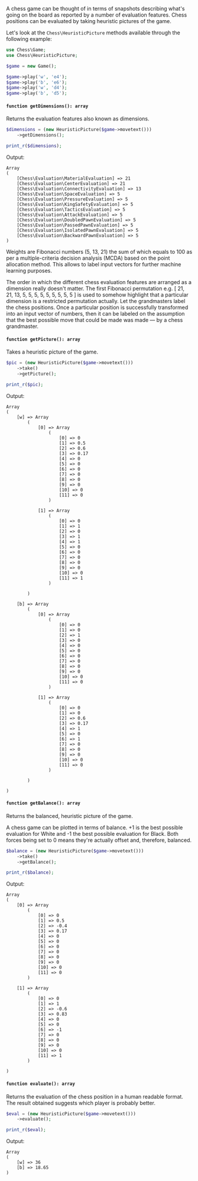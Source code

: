 A chess game can be thought of in terms of snapshots describing what's going on the board as reported by a number of evaluation features. Chess positions can be evaluated by taking heuristic pictures of the game.

Let's look at the `Chess\HeuristicPicture` methods available through the following example:

```php
use Chess\Game;
use Chess\HeuristicPicture;

$game = new Game();

$game->play('w', 'e4');
$game->play('b', 'e6');
$game->play('w', 'd4');
$game->play('b', 'd5');
```

#### `function getDimensions(): array`

Returns the evaluation features also known as dimensions.

```php
$dimensions = (new HeuristicPicture($game->movetext()))
    ->getDimensions();

print_r($dimensions);
```

Output:

```text
Array
(
    [Chess\Evaluation\MaterialEvaluation] => 21
    [Chess\Evaluation\CenterEvaluation] => 21
    [Chess\Evaluation\ConnectivityEvaluation] => 13
    [Chess\Evaluation\SpaceEvaluation] => 5
    [Chess\Evaluation\PressureEvaluation] => 5
    [Chess\Evaluation\KingSafetyEvaluation] => 5
    [Chess\Evaluation\TacticsEvaluation] => 5
    [Chess\Evaluation\AttackEvaluation] => 5
    [Chess\Evaluation\DoubledPawnEvaluation] => 5
    [Chess\Evaluation\PassedPawnEvaluation] => 5
    [Chess\Evaluation\IsolatedPawnEvaluation] => 5
    [Chess\Evaluation\BackwardPawnEvaluation] => 5
)
```

Weights are Fibonacci numbers (5, 13, 21) the sum of which equals to 100 as per a multiple-criteria decision analysis (MCDA) based on the point allocation method. This allows to label input vectors for further machine learning purposes.

The order in which the different chess evaluation features are arranged as a dimension really doesn't matter. The first Fibonacci permutation e.g. [ 21, 21, 13, 5, 5, 5, 5, 5, 5, 5, 5, 5 ] is used to somehow highlight that a particular dimension is a restricted permutation actually. Let the grandmasters label the chess positions. Once a particular position is successfully transformed into an input vector of numbers, then it can be labeled on the assumption that the best possible move that could be made was made — by a chess grandmaster.

#### `function getPicture(): array`

Takes a heuristic picture of the game.

```php
$pic = (new HeuristicPicture($game->movetext()))
    ->take()
    ->getPicture();

print_r($pic);
```

Output:

```text
Array
(
    [w] => Array
        (
            [0] => Array
                (
                    [0] => 0
                    [1] => 0.5
                    [2] => 0.6
                    [3] => 0.17
                    [4] => 0
                    [5] => 0
                    [6] => 0
                    [7] => 0
                    [8] => 0
                    [9] => 0
                    [10] => 0
                    [11] => 0
                )

            [1] => Array
                (
                    [0] => 0
                    [1] => 1
                    [2] => 0
                    [3] => 1
                    [4] => 1
                    [5] => 0
                    [6] => 0
                    [7] => 0
                    [8] => 0
                    [9] => 0
                    [10] => 0
                    [11] => 1
                )

        )

    [b] => Array
        (
            [0] => Array
                (
                    [0] => 0
                    [1] => 0
                    [2] => 1
                    [3] => 0
                    [4] => 0
                    [5] => 0
                    [6] => 0
                    [7] => 0
                    [8] => 0
                    [9] => 0
                    [10] => 0
                    [11] => 0
                )

            [1] => Array
                (
                    [0] => 0
                    [1] => 0
                    [2] => 0.6
                    [3] => 0.17
                    [4] => 1
                    [5] => 0
                    [6] => 1
                    [7] => 0
                    [8] => 0
                    [9] => 0
                    [10] => 0
                    [11] => 0
                )

        )

)
```

#### `function getBalance(): array`

Returns the balanced, heuristic picture of the game.

A chess game can be plotted in terms of balance. +1 is the best possible evaluation for White and -1 the best possible evaluation for Black. Both forces being set to 0 means they're actually offset and, therefore, balanced.

```php
$balance = (new HeuristicPicture($game->movetext()))
    ->take()
    ->getBalance();

print_r($balance);
```

Output:

```text
Array
(
    [0] => Array
        (
            [0] => 0
            [1] => 0.5
            [2] => -0.4
            [3] => 0.17
            [4] => 0
            [5] => 0
            [6] => 0
            [7] => 0
            [8] => 0
            [9] => 0
            [10] => 0
            [11] => 0
        )

    [1] => Array
        (
            [0] => 0
            [1] => 1
            [2] => -0.6
            [3] => 0.83
            [4] => 0
            [5] => 0
            [6] => -1
            [7] => 0
            [8] => 0
            [9] => 0
            [10] => 0
            [11] => 1
        )

)
```

#### `function evaluate(): array`

Returns the evaluation of the chess position in a human readable format. The result obtained suggests which player is probably better.

```php
$eval = (new HeuristicPicture($game->movetext()))
    ->evaluate();

print_r($eval);
```

Output:

```text
Array
(
    [w] => 36
    [b] => 18.65
)
```
